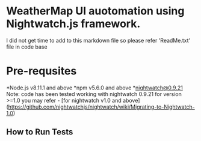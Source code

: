 # WeatherMap UI auotomation using Nightwatch.js framework.

I did not get time to add to this markdown file so please refer 'ReadMe.txt' file in code base


# Pre-requsites
*Node.js v8.11.1 and above
*npm v5.6.0 and above
*nightwatch@0.9.21
Note: code has been tested working with nightwatch 0.9.21 for version >=1.0 you may refer -
[for nightwatch v1.0 and above] (https://github.com/nightwatchjs/nightwatch/wiki/Migrating-to-Nightwatch-1.0)

## How to Run Tests
